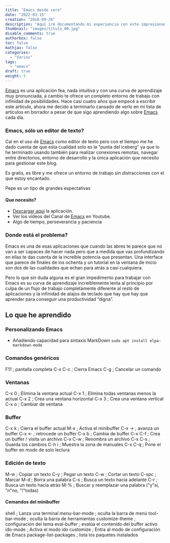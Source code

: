 ```yaml
---
title: "Emacs desde cero"
date: "2022-03-15"
creation: "2018-09-26"
description: "Aquí iré documentando mi experiencia con este impresionante editor de texto.."
thumbnail: "images/titulo_00.jpg"
disable_comments: true
authorbox: false
toc: false
mathjax: false
categories:
  - "Varios"
tags:
  - "emacs"
draft: true
weight: 5
---
```

[Emacs] es una aplicación fea, nada intuitiva y con una curva de aprendizaje muy pronunciada, a cambio te ofrece un completo entorno de trabajo con infinidad de posibilidades. Hace casi cuatro años que empecé a escribir este artículo, ahora me decido a terminarlo cansado de verlo en mi lista de artículos en borrador a pesar de que sigo aprendiendo algo sobre [Emacs] cada día.
<!--more-->
### Emacs, sólo un editor de texto?
Caí en el uso de [Emacs] como editor de texto pero con el tiempo me he dado cuenta de que esta cualidad solo es la "punta del iceberg" ya que lo he terminado usando también para realizar conexiones remotas, navegar entre directorios, entorno de desarrollo y la única aplicación que necesito para gestionar este blog.

Es gratis, es libre y me ofrece un entorno de trabajo sin distracciones con el que estoy encantado.

Pepe es un tipo de grandes espectativas

#### Que necesito?
* [Descargar aquí] la aplicación.
* Ver los vídeos del Canal de [Emacx] en Youtube.
* Algo de tiempo, perseverancia y paciencia

### Donde está el problema?
Emacs es una de esas aplicaciones que cuando las abres te parece que no van a ser capaces de hacer nada pero que a medida que vas profundizando en ellas te das cuenta de la increíble potencia que presentan.  Una interface que parece de finales de los ochenta y un tutorial en la ventana de inicio son dos de las cualidades que echan para atrás a casi cualquiera.

Pero lo que sin duda alguna es el gran impedimento para trabajar con Emacs es su curva de aprendizaje increíblemente lenta al principio por culpa de un flujo de trabajo completamente diferente al resto de aplicaciones y la infinidad de atajos de 
teclado que hay que hay que aprender para conseguir una productividad “digna”.

## Lo que he aprendido

### Personalizando Emacs
 * Añadiendo capacidad para sintaxis MarkDown `sudo apt install elpa-markdown-mode`

### Comandos genéricos
F11 ; pantalla completa
C-x C-c ; Cierra Emacs
C-g ; Cancelar un comando

### Ventanas
C-x 0 ; Elimina la ventana actual
C-x 1 ; Elimina todas ventanas menos la actual
C-x 2 ; Crea una ventana horizontal
C-x 3 ; Crea una ventana vertical
C-x o ; Cambiar de ventana

### Buffer
C-x k ; Cierra el buffer actual
M-x ; Activa el minibuffer
C-x -> ; avanza un buffer
C-x <- ; retrocede un buffer
C-x b ; Cambia de buffer
C-x C-f ; Crea un buffer / visita un archivo
C-x C-w ; Renombra un archivo
C-x C-s ; Guarda los cambios
C-h i ; Muestra la zona de manuales
C-x C-q ; Pone el buffer en modo de solo lectura

### Edición de texto
M-w ; Copiar un texto
C-y ; Pegar un texto
C-w ; Cortar un texto
C-spc ; Marcar
M-d ; Borra una palabra
C-s ; Busca un texto hacia adelante
C-r ; Busca un texto hacia atrás
M-% ; Buscar y reemplazar una palabra ("y"si, "n"no,  "!"todas)


#### Comandos del minibuffer
shell ; Lanza una terminal
menu-bar-mode ; oculta la barra de menú
tool-bar-mode ; oculta la barra de herramientas
customize-theme ; configuración del tema
eval-buffer ; evalúa el contenido del buffer activo
ido-mode ; Activa el modo ido
customize ; Entra al modo de configuración de Emacs
package-list-packages ; lista los paquetes instalados

[Emacs]: https://www.gnu.org/software/emacs/
[Emacx]: https://www.youtube.com/playlist?list=PLxGJqI9jxu_iWOJt_GqpWKq5STAZVA4rn
[Descargar aquí]: https://www.gnu.org/software/emacs/download.html
[12]: https://github.com/farliz/emacs-academia/blob/master/contenido.md
[13]: /files/emacs-academia-farliz.xspf
[14]: https://www.videolan.org/vlc/index.es.html
